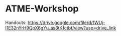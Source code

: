 # ATME-Workshop

Handouts: https://drive.google.com/file/d/1WUj-I1E32nYrH9QpX6gYu_as3tK1ctbf/view?usp=drive_link
